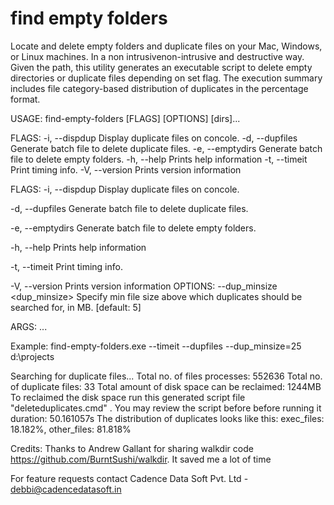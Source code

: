 # find empty folders

Locate and delete empty folders and duplicate files on your Mac, Windows, or Linux machines. In a non intrusivenon-intrusive and destructive way. Given the path, this utility generates an executable script to delete empty directories or duplicate files depending on set flag. The execution summary includes file category-based distribution of duplicates in the percentage format.

USAGE: find-empty-folders [FLAGS] [OPTIONS] [dirs]...

FLAGS: -i, --dispdup Display duplicate files on concole. -d, --dupfiles Generate batch file to delete duplicate files. -e, --emptydirs Generate batch file to delete empty folders. -h, --help Prints help information -t, --timeit Print timing info. -V, --version Prints version information

FLAGS: -i, --dispdup Display duplicate files on concole.

-d, --dupfiles     Generate batch file to delete duplicate files.

-e, --emptydirs    Generate batch file to delete empty folders.

-h, --help         Prints help information

-t, --timeit       Print timing info.

-V, --version      Prints version information
OPTIONS: --dup_minsize <dup_minsize> Specify min file size above which duplicates should be searched for, in MB. [default: 5]

ARGS: ...

Example:
find-empty-folders.exe --timeit --dupfiles --dup_minsize=25 d:\projects

Searching for duplicate files...
Total no. of files processes: 552636
Total no. of duplicate files: 33
Total amount of disk space can be reclaimed: 1244MB
To reclaimed the disk space run this generated script file "deleteduplicates.cmd"
. You may review the script before before running it
duration: 50.161057s
The distribution of duplicates looks like this:  exec_files: 18.182%, other_files: 81.818%

Credits: Thanks to Andrew Gallant for sharing walkdir code https://github.com/BurntSushi/walkdir. It saved me a lot of time

For feature requests contact Cadence Data Soft Pvt. Ltd - debbi@cadencedatasoft.in
